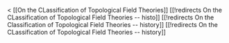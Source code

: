 &lt; [[On the CLassification of Topological Field Theories]]
[[!redirects On the CLassification of Topological Field Theories -- histo]]
[[!redirects On the Classification of Topological Field Theories -- history]]
[[!redirects On the CLassification of Topological Field Theories -- history]]